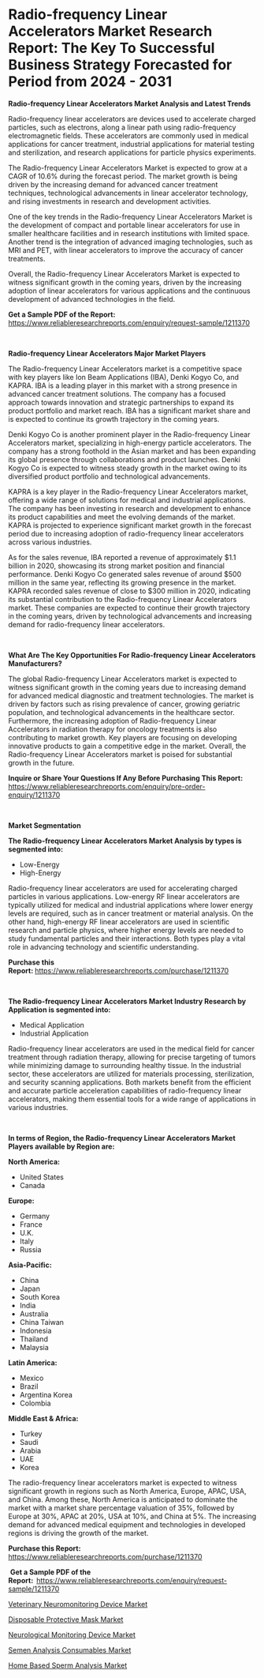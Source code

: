 <p><h1>Radio-frequency Linear Accelerators Market Research Report: The Key To Successful Business Strategy Forecasted for Period from 2024 - 2031</h1></p><p><strong>Radio-frequency Linear Accelerators Market Analysis and Latest Trends</strong></p>
<p><p>Radio-frequency linear accelerators are devices used to accelerate charged particles, such as electrons, along a linear path using radio-frequency electromagnetic fields. These accelerators are commonly used in medical applications for cancer treatment, industrial applications for material testing and sterilization, and research applications for particle physics experiments.</p><p>The Radio-frequency Linear Accelerators Market is expected to grow at a CAGR of 10.6% during the forecast period. The market growth is being driven by the increasing demand for advanced cancer treatment techniques, technological advancements in linear accelerator technology, and rising investments in research and development activities.</p><p>One of the key trends in the Radio-frequency Linear Accelerators Market is the development of compact and portable linear accelerators for use in smaller healthcare facilities and in research institutions with limited space. Another trend is the integration of advanced imaging technologies, such as MRI and PET, with linear accelerators to improve the accuracy of cancer treatments.</p><p>Overall, the Radio-frequency Linear Accelerators Market is expected to witness significant growth in the coming years, driven by the increasing adoption of linear accelerators for various applications and the continuous development of advanced technologies in the field.</p></p>
<p><strong>Get a Sample PDF of the Report:&nbsp;</strong> <a href="https://www.reliableresearchreports.com/enquiry/request-sample/1211370">https://www.reliableresearchreports.com/enquiry/request-sample/1211370</a></p>
<p>&nbsp;</p>
<p><strong>Radio-frequency Linear Accelerators Major Market Players</strong></p>
<p><p>The Radio-frequency Linear Accelerators market is a competitive space with key players like Ion Beam Applications (IBA), Denki Kogyo Co, and KAPRA. IBA is a leading player in this market with a strong presence in advanced cancer treatment solutions. The company has a focused approach towards innovation and strategic partnerships to expand its product portfolio and market reach. IBA has a significant market share and is expected to continue its growth trajectory in the coming years.</p><p>Denki Kogyo Co is another prominent player in the Radio-frequency Linear Accelerators market, specializing in high-energy particle accelerators. The company has a strong foothold in the Asian market and has been expanding its global presence through collaborations and product launches. Denki Kogyo Co is expected to witness steady growth in the market owing to its diversified product portfolio and technological advancements.</p><p>KAPRA is a key player in the Radio-frequency Linear Accelerators market, offering a wide range of solutions for medical and industrial applications. The company has been investing in research and development to enhance its product capabilities and meet the evolving demands of the market. KAPRA is projected to experience significant market growth in the forecast period due to increasing adoption of radio-frequency linear accelerators across various industries.</p><p>As for the sales revenue, IBA reported a revenue of approximately $1.1 billion in 2020, showcasing its strong market position and financial performance. Denki Kogyo Co generated sales revenue of around $500 million in the same year, reflecting its growing presence in the market. KAPRA recorded sales revenue of close to $300 million in 2020, indicating its substantial contribution to the Radio-frequency Linear Accelerators market. These companies are expected to continue their growth trajectory in the coming years, driven by technological advancements and increasing demand for radio-frequency linear accelerators.</p></p>
<p>&nbsp;</p>
<p><strong>What Are The Key Opportunities For Radio-frequency Linear Accelerators Manufacturers?</strong></p>
<p><p>The global Radio-frequency Linear Accelerators market is expected to witness significant growth in the coming years due to increasing demand for advanced medical diagnostic and treatment technologies. The market is driven by factors such as rising prevalence of cancer, growing geriatric population, and technological advancements in the healthcare sector. Furthermore, the increasing adoption of Radio-frequency Linear Accelerators in radiation therapy for oncology treatments is also contributing to market growth. Key players are focusing on developing innovative products to gain a competitive edge in the market. Overall, the Radio-frequency Linear Accelerators market is poised for substantial growth in the future.</p></p>
<p><strong>Inquire or Share Your Questions If Any Before Purchasing This Report:</strong> <a href="https://www.reliableresearchreports.com/enquiry/pre-order-enquiry/1211370">https://www.reliableresearchreports.com/enquiry/pre-order-enquiry/1211370</a></p>
<p>&nbsp;</p>
<p><strong>Market Segmentation</strong></p>
<p><strong>The Radio-frequency Linear Accelerators Market Analysis by types is segmented into:</strong></p>
<p><ul><li>Low-Energy</li><li>High-Energy</li></ul></p>
<p><p>Radio-frequency linear accelerators are used for accelerating charged particles in various applications. Low-energy RF linear accelerators are typically utilized for medical and industrial applications where lower energy levels are required, such as in cancer treatment or material analysis. On the other hand, high-energy RF linear accelerators are used in scientific research and particle physics, where higher energy levels are needed to study fundamental particles and their interactions. Both types play a vital role in advancing technology and scientific understanding.</p></p>
<p><strong>Purchase this Report:&nbsp;</strong><a href="https://www.reliableresearchreports.com/purchase/1211370">https://www.reliableresearchreports.com/purchase/1211370</a></p>
<p>&nbsp;</p>
<p><strong>The Radio-frequency Linear Accelerators Market Industry Research by Application is segmented into:</strong></p>
<p><ul><li>Medical Application</li><li>Industrial Application</li></ul></p>
<p><p>Radio-frequency linear accelerators are used in the medical field for cancer treatment through radiation therapy, allowing for precise targeting of tumors while minimizing damage to surrounding healthy tissue. In the industrial sector, these accelerators are utilized for materials processing, sterilization, and security scanning applications. Both markets benefit from the efficient and accurate particle acceleration capabilities of radio-frequency linear accelerators, making them essential tools for a wide range of applications in various industries.</p></p>
<p>&nbsp;</p>
<p><strong>In terms of Region, the Radio-frequency Linear Accelerators Market Players available by Region are:</strong></p>
<p>
    <p> <strong> North America: </strong>
        <ul>
            <li>United States</li>
            <li>Canada</li>
        </ul>
        </p> 
    <p> <strong> Europe: </strong>
        <ul>
            <li>Germany</li>
            <li>France</li>
            <li>U.K.</li>
            <li>Italy</li>
            <li>Russia</li>
        </ul>
        </p> 
    <p> <strong> Asia-Pacific: </strong>
        <ul>
            <li>China</li>
            <li>Japan</li>
            <li>South Korea</li>
            <li>India</li>
            <li>Australia</li>
            <li>China Taiwan</li>
            <li>Indonesia</li>
            <li>Thailand</li>
            <li>Malaysia</li>
        </ul>
        </p> 
    <p> <strong> Latin America: </strong>
        <ul>
            <li>Mexico</li>
            <li>Brazil</li>
            <li>Argentina Korea</li>
            <li>Colombia</li>
        </ul>
        </p> 
    <p> <strong> Middle East & Africa: </strong>
        <ul>
            <li>Turkey</li>
            <li>Saudi</li>
            <li>Arabia</li>
            <li>UAE</li>
            <li>Korea</li>
        </ul>
    </p>
    </p>
<p><p>The radio-frequency linear accelerators market is expected to witness significant growth in regions such as North America, Europe, APAC, USA, and China. Among these, North America is anticipated to dominate the market with a market share percentage valuation of 35%, followed by Europe at 30%, APAC at 20%, USA at 10%, and China at 5%. The increasing demand for advanced medical equipment and technologies in developed regions is driving the growth of the market.</p></p>
<p><strong>Purchase this Report: </strong><a href="https://www.reliableresearchreports.com/purchase/1211370">https://www.reliableresearchreports.com/purchase/1211370</a></p>
<p>&nbsp;<strong>Get a Sample PDF of the Report:&nbsp;&nbsp;</strong><a href="https://www.reliableresearchreports.com/enquiry/request-sample/1211370">https://www.reliableresearchreports.com/enquiry/request-sample/1211370</a></p>
<p><strong></strong></p>
<p><p><a href="https://medium.com/@kyliemorgan1913/veterinary-neuromonitoring-device-market-insight-market-trends-growth-forecasted-from-2024-to-ea9fd85c75de">Veterinary Neuromonitoring Device Market</a></p><p><a href="https://medium.com/@dylangilbert65/decoding-disposable-protective-mask-market-metrics-market-share-trends-and-growth-patterns-0981d429e348">Disposable Protective Mask Market</a></p><p><a href="https://medium.com/@kyliemorgan1913/neurological-monitoring-device-market-size-and-market-trends-complete-industry-overview-2024-to-3f4da6d6756c">Neurological Monitoring Device Market</a></p><p><a href="https://medium.com/@kejsioni/semen-analysis-consumables-market-insight-market-trends-growth-forecasted-from-2024-to-2031-9c8780997eba">Semen Analysis Consumables Market</a></p><p><a href="https://medium.com/@kejsioni/home-based-sperm-analysis-nbsp-market-focuses-on-market-share-size-and-projected-forecast-till-47639033ed41">Home Based Sperm Analysis Market</a></p></p>
